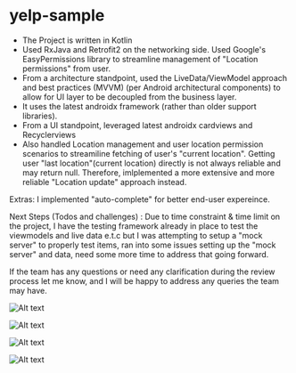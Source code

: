 # yelp-sample
* The Project is written in Kotlin 
* Used RxJava and Retrofit2 on the networking side. Used Google's EasyPermissions library to streamline management of "Location permissions" from user.
* From a architecture standpoint, used the LiveData/ViewModel approach and best practices (MVVM) (per Android architectural components) to allow for UI layer to be decoupled from the business layer. 
* It uses the latest androidx framework (rather than older support libraries).
* From a UI standpoint, leveraged latest androidx cardviews and Recyclerviews
* Also handled Location management and user location permission scenarios to streamiline fetching of user's "current location". Getting user "last location"(current location) directly is not always reliable and may return null. Therefore, imlplemented a more extensive and more reliable "Location update" approach instead.   

Extras: I implemented "auto-complete" for better end-user expereince.

Next Steps (Todos and challenges) : Due to time constraint & time limit on the project, I have the testing framework already in place to test the viewmodels and live data e.t.c but I was attempting to setup a "mock server" to properly test items, ran into some issues setting up the "mock server" and data, need some more time to address that going forward.

If the team has any questions or need any clarification during the review process let me know, and I will be happy to address any queries the team may have.

![Alt text](./device-2020-02-09-165243.png?raw=true "Optional Title")


![Alt text](./device-2020-02-09-165330.png?raw=true "Optional Title")


![Alt text](./device-2020-02-09-165401.png?raw=true "Optional Title")


![Alt text](./device-2020-02-09-165505.png?raw=true "Optional Title")

